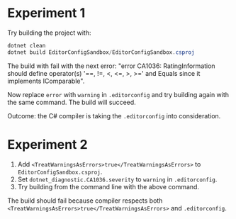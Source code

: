# Experiment 1

Try building the project with:

```powershell
dotnet clean
dotnet build EditorConfigSandbox/EditorConfigSandbox.csproj
```

The build with fail with the next error: "error CA1036: RatingInformation should define operator(s) '==, !=, <, <=, >, >=' and Equals since it implements IComparable".

Now replace `error` with `warning` in `.editorconfig` and try building again with the same command. The build will succeed.

Outcome: the C# compiler is taking the `.editorconfig` into consideration.

# Experiment 2

1. Add `<TreatWarningsAsErrors>true</TreatWarningsAsErrors>` to `EditorConfigSandbox.csproj`.
2. Set `dotnet_diagnostic.CA1036.severity` to `warning` in `.editorconfig`.
3. Try building from the command line with the above command.

The build should fail because compiler respects both `<TreatWarningsAsErrors>true</TreatWarningsAsErrors>` and `.editorconfig`.
